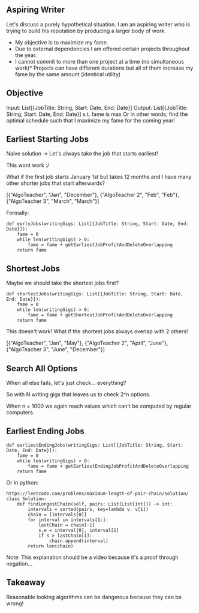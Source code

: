 ## Aspiring Writer

Let's discuss a purely hypothetical situation. I am an aspiring writer who is trying to build his reputation by producing a larger body of work.

- My objective is to maximize my fame.
- Due to external dependencies I am offered certain projects throughout the year.
- I cannot commit to more than one project at a time (no simultaneous work)\* Projects can have different durations but all of them increase my fame by the same amount (identical utility)

## Objective

Input: List[{JobTitle: String, Start: Date, End: Date}]
Output: List[{JobTitle: String, Start: Date, End: Date}] s.t. fame is max
Or in other words, find the optimal schedule such that I maximize my fame for the coming year!

## Earliest Starting Jobs

Naive solution -> Let's always take the job that starts earliest!

This wont work :/

What if the first job starts January 1st but takes 12 months and I have many other shorter jobs that start afterwards?

[{"AlgoTeacher", "Jan", "December"}, {"AlgoTeacher 2", "Feb", "Feb"}, {"AlgoTeacher 3", "March", "March"}]

Formally:

```
def earlyJobs(writingGigs: List[{JobTitle: String, Start: Date, End: Date}]):
    fame = 0
    while len(writingGigs) > 0:
        fame = fame + getEarliestJobProfitAndDeleteOverlapping
    return fame
```

## Shortest Jobs

Maybe we should take the shortest jobs first?

```
def shortestJobs(writingGigs: List[{JobTitle: String, Start: Date, End: Date}]):
    fame = 0
    while len(writingGigs) > 0:
        fame = fame + getShortestJobProfitAndDeleteOverlapping
    return fame
```

This doesn't work! What if the shortest jobs always overlap with 2 others!

[{"AlgoTeacher", "Jan", "May"}, {"AlgoTeacher 2", "April", "June"}, {"AlgoTeacher 3", "June", "December"}]

## Search All Options

When all else fails, let's just check... everything?

So with N writing gigs that leaves us to check 2^n options.

When n = 1000 we again reach values which can't be computed by regular computers.

## Earliest Ending Jobs

```
def earliestEndingJobs(writingGigs: List[{JobTitle: String, Start: Date, End: Date}]):
    fame = 0
    while len(writingGigs) > 0:
        fame = fame + getEarliestEndingJobProfitAndDeleteOverlapping
    return fame
```

Or in python:

```
https://leetcode.com/problems/maximum-length-of-pair-chain/solution/
class Solution:
    def findLongestChain(self, pairs: List[List[int]]) -> int:
        intervals = sorted(pairs, key=lambda v: v[1])
        chain = [intervals[0]]
        for interval in intervals[1:]:
            lastChain = chain[-1]
            s,e = interval[0], interval[1]
            if s > lastChain[1]:
                chain.append(interval)
        return len(chain)
```

Note: This explanation should be a video because it's a proof through negation...

## Takeaway

Reasonable looking algorithms can be dangerous because they can be wrong!
